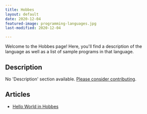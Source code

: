 ```yaml
---
title: Hobbes
layout: default
date: 2020-12-04
featured-image: programming-languages.jpg
last-modified: 2020-12-04

---
```


Welcome to the Hobbes page! Here, you'll find a description of the language as well as a list of sample programs in that language.

## Description

No 'Description' section available. [Please consider contributing](https://github.com/TheRenegadeCoder/sample-programs-website).

## Articles

- [Hello World in Hobbes](https://rzuckerm.github.io/sample-programs-website-copy/projects/hello-world/hobbes)